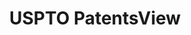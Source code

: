---
bigquery: https://console.cloud.google.com/bigquery?p=patents-public-data&d=patentsview&page=dataset
citation: Attribution should be given to PatentsView for use, distribution, or derivative
  works.
code: https://github.com/CSSIP-AIR/PatentsView-Code-Snippets/
contributors: USPTO
cost: None
description: 'PatentsView includes US patent data including raw data (summaries, applications,
  pregrant applications), disambugations of inventors and assignees, and inventor
  gender estimates.  Also foreign priority data, # of figures and sheets, and government
  interest statements.'
documentation: https://patentsview.org/query/builder-faqs
last_edit: 04/07/2022, 19:53:23
location: https://patentsview.org/
maintained_by: USPTO
record_creation_timestamp: 12/2/2020 17:20:46
schema_fields:
- name
- assignee_id
- disamb_inventor_id_20200929
- subgroup
- organization
- variety
- patent_id
- id
- rawassignee_id
- disamb_assignee_id_20190312
- term_grant
- organization_id
- disamb_assignee_id_20200331
- location_id
- level_one
- fname
- exemplary
- country
- dependent
- mainclass_id
- lawyer_id
- num_claims
- disamb_inventor_id_20201229
- type
- disamb_inventor_id_20170808
- classification_level
- ipc_version_indicator
- contract_award_number
- lapse_of_patent
- status
- inventor_id
- disamb_inventor_id_20181127
- rel_id
- sequence
- subgroup_id
- withdrawn
- f371_date
- f102_date
- category_id
- male_flag
- relkind
- role
- applicant_type
- citation_id
- deceased
- disamb_inventor_id_20171003
- title
- kind
- male
- number
- section
- uuid
- num_figures
- classification_value
- symbol_position
- disamb_inventor_id_20200630
- disamb_inventor_id_20191231
- latitude
- disamb_assignee_id_20200929
- _371_date
- rule_47
- state
- abstract
- disamb_assignee_id_20191008
- disamb_inventor_id_20200331
- county
- series_code
- field_title
- disamb_assignee_id_20200630
- section_id
- group_id
- disamb_inventor_id_20180528
- country_transformed
- classification_data_source
- name_first
- text
- name_last
- disamb_assignee_id_20191231
- ipc_class
- term_disclaimer
- application_id
- length
- longitude
- subclass
- num_sheets
- category
- city
- rawlocation_id
- lname
- attribution_status
- main_group
- _102_date
- latin_name
- group
- subsection_id
- field_id
- disamb_inventor_id_20171226
- disamb_inventor_id_20191008
- disamb_inventor_id_20190820
- level_two
- disamb_inventor_id_20190312
- num
- term_extension
- disamb_assignee_id_20190820
- reldocno
- subclass_id
- classification_status
- county_fips
- designation
- doc_type
- gi_statement
- disclaimer_date
- date
- disamb_inventor_id_20170307
- action_date
- state_fips
- sector_title
- level_three
- filename
- rawinventor_id
- publication_number
- latlong
- doctype
- subcategory_id
- disamb_assignee_id_20181127
shortname: patentsview
tags:
- disambiguation
- United States
- gender
terms_of_use: Creative Commons Attribution 4.0 International License.
timeframe: 1963-1999
title: USPTO PatentsView
uuid: cf1780b1-e265-4e49-8d1d-83b9cfe0fd9a
---